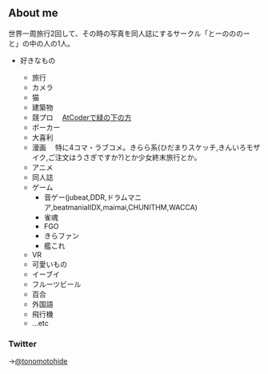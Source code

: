 ## About me

世界一周旅行2回して、その時の写真を同人誌にするサークル「とーのののーと」の中の人の1人。 

- 好きなもの

  - 旅行
  - カメラ
  - 猫
  - 建築物
  - 競プロ
  　[AtCoderで緑の下の方](https://atcoder.jp/users/tonomotohide)
  - ポーカー
  - 大喜利
  - 漫画
  　特に4コマ・ラブコメ。きらら系(ひだまりスケッチ,きんいろモザイク,ご注文はうさぎですか?)とか少女終末旅行とか。
  - アニメ
  - 同人誌
  - ゲーム
    - 音ゲー(jubeat,DDR,ドラムマニア,beatmaniaIIDX,maimai,CHUNITHM,WACCA)
    - 雀魂
    - FGO
    - きらファン
    - 艦これ
  - VR
  - 可愛いもの
  - イーブイ
  - フルーツビール
  - 百合
  - 外国語
  - 飛行機
  - ...etc

### Twitter

→[@tonomotohide](https://twitter.com/tonomotohide)